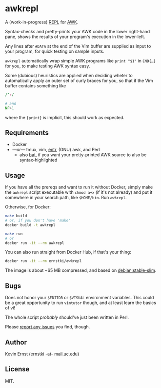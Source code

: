 awkrepl
=======

A (work-in-progress) [REPL][1] for [AWK][2].

Syntax-checks and pretty-prints your AWK code in the lower right-hand pane,
shows the results of your program's execution in the lower-left.

Any lines after `#DATA` at the end of the Vim buffer are supplied as input to
your program, for quick testing on sample inputs.

`awkrepl` automatically wrap simple AWK programs like `print "$1"` in `END{…}`
for you, to make testing AWK syntax easy.

Some (dubious) heuristics are applied when deciding wheter to automatically
apply an outer set of curly braces for you, so that if the Vim buffer contains
something like

```awk
/^r/

# and
NF>1
```

where the `{print}` is implicit, this should work as expected.


Requirements
------------

* Docker
* _—or—_ tmux, vim, [entr][], (GNU) awk, and Perl
    * also [bat][], if you want your pretty-printed AWK source to also be
      syntax-highlighted


Usage
-----

If you have all the prereqs and want to run it without Docker, simply make the
`awkrepl` script executable with `chmod a+x` (if it's not already) and put it
somewhere in your search path, like `$HOME/bin`. Run `awkrepl`.

Otherwise, for Docker:

```bash
make build
# or, if you don't have 'make'
docker build -t awkrepl

make run
# or
docker run -it --rm awkrepl
```

You can also run straight from Docker Hub, if that's your thing:

```bash
docker run -it --rm ernstki/awkrepl
```

The image is about ~65 MB compressed, and based on [debian:stable-slim][slim].


Bugs
----

Does not honor your `$EDITOR` or `$VISUAL` environment variables. This could be
a great opportunity to run `vimtutor` though, and at least learn the basics of
vi!

The whole script _probably_ should've just been written in Perl.

Please [report any issues][issues] you find, though.


Author
------

Kevin Ernst ([ernstki -at- mail.uc.edu](mailto:ernstki%20-at%20mail.uc.edu))


License
-------

MIT.


[1]: https://en.wikipedia.org/wiki/Read%E2%80%93eval%E2%80%93print_loop
[2]: https://en.wikipedia.org/wiki/AWK
[entr]: http://eradman.com/entrproject/
[bat]: https://github.com/sharkdp/bat
[slim]: https://hub.docker.com/_/debian
[issues]: https://github.com/ernstki/awkrepl/issues
